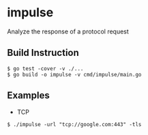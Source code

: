 # impulse

Analyze the response of a protocol request

## Build Instruction

```
$ go test -cover -v ./...
$ go build -o impulse -v cmd/impulse/main.go
```

## Examples

* TCP

```
$ ./impulse -url "tcp://google.com:443" -tls
```
